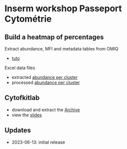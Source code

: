 Inserm workshop Passeport Cytométrie
====================================

## Build a heatmap of percentages

Extract abundance, MFI and metadata tables from OMIQ

  - [tuto](Omiq_Tutorial_advanced.html)

Excel data files

  - extracted [abundance per cluster](BOOTCAMP_abundance.csv)
  - processed [abundance per cluster](BOOTCAMP_abundance.xlsx)


## Cytofkitlab

  - download and extract the [Archive](220524-cytofast_analysis_stuff.zip)
  - view the [slides](221019-cytofkit_cytofast.pdf)



## Updates

  - 2023-06-13: initial release
